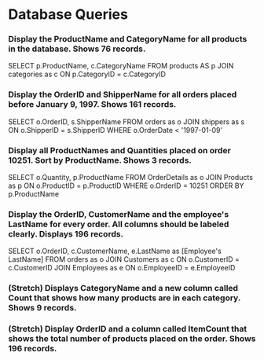 # Database Queries

### Display the ProductName and CategoryName for all products in the database. Shows 76 records.

SELECT p.ProductName, c.CategoryName 
FROM products AS p 
JOIN categories as c 
ON p.CategoryID = c.CategoryID

### Display the OrderID and ShipperName for all orders placed before January 9, 1997. Shows 161 records.

SELECT o.OrderID, s.ShipperName 
FROM orders as o 
JOIN shippers as s 
    ON o.ShipperID = s.ShipperID 
WHERE o.OrderDate < '1997-01-09'

### Display all ProductNames and Quantities placed on order 10251. Sort by ProductName. Shows 3 records.

SELECT 
o.Quantity, p.ProductName 
FROM OrderDetails as o 
JOIN Products as p 
    ON o.ProductID = p.ProductID 
WHERE o.OrderID = 10251
ORDER BY p.ProductName

### Display the OrderID, CustomerName and the employee's LastName for every order. All columns should be labeled clearly. Displays 196 records.

SELECT 
o.OrderID, c.CustomerName, e.LastName as [Employee's LastName] 
FROM orders as o 
JOIN Customers as c 
    ON o.CustomerID = c.CustomerID 
JOIN Employees as e 
    ON o.EmployeeID = e.EmployeeID

### (Stretch)  Displays CategoryName and a new column called Count that shows how many products are in each category. Shows 9 records.

### (Stretch) Display OrderID and a  column called ItemCount that shows the total number of products placed on the order. Shows 196 records. 